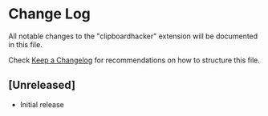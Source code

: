 # Change Log
All notable changes to the "clipboardhacker" extension will be documented in this file.

Check [Keep a Changelog](http://keepachangelog.com/) for recommendations on how to structure this file.

## [Unreleased]
- Initial release